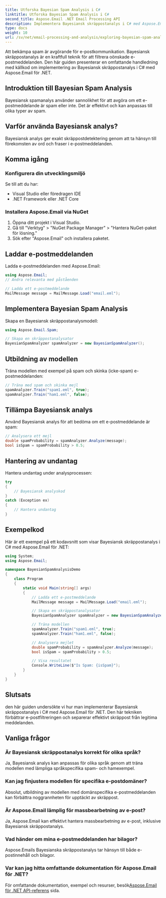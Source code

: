 ```yaml
---
title: Utforska Bayesian Spam Analysis i C#
linktitle: Utforska Bayesian Spam Analysis i C#
second_title: Aspose.Email .NET Email Processing API
description: Implementera Bayesiansk skräppostanalys i C# med Aspose.Email för .NET. Exakt e-postfiltrering. Steg-för-steg guide & kod.
type: docs
weight: 10
url: /sv/net/email-processing-and-analysis/exploring-bayesian-spam-analysis-in-csharp/
---
```


Att bekämpa spam är avgörande för e-postkommunikation. Bayesiansk skräppostanalys är en kraftfull teknik för att filtrera oönskade e-postmeddelanden. Den här guiden presenterar en omfattande handledning med källkod om implementering av Bayesiansk skräppostanalys i C# med Aspose.Email för .NET.

## Introduktion till Bayesian Spam Analysis

Bayesiansk spamanalys använder sannolikhet för att avgöra om ett e-postmeddelande är spam eller inte. Det är effektivt och kan anpassas till olika typer av spam.

## Varför använda Bayesiansk analys?

Bayesiansk analys ger exakt skräppostdetektering genom att ta hänsyn till förekomsten av ord och fraser i e-postmeddelanden.

## Komma igång

### Konfigurera din utvecklingsmiljö

Se till att du har:
- Visual Studio eller föredragen IDE
- .NET Framework eller .NET Core

### Installera Aspose.Email via NuGet

1. Öppna ditt projekt i Visual Studio.
2. Gå till "Verktyg" > "NuGet Package Manager" > "Hantera NuGet-paket för lösning."
3. Sök efter "Aspose.Email" och installera paketet.

## Laddar e-postmeddelanden

Ladda e-postmeddelanden med Aspose.Email:

```csharp
using Aspose.Email;
// Andra relevanta med påståenden

// Ladda ett e-postmeddelande
MailMessage message = MailMessage.Load("email.eml");
```

## Implementera Bayesian Spam Analysis

Skapa en Bayesiansk skräppostanalysmodell:

```csharp
using Aspose.Email.Spam;

// Skapa en skräppostanalysator
BayesianSpamAnalyzer spamAnalyzer = new BayesianSpamAnalyzer();
```

## Utbildning av modellen

Träna modellen med exempel på spam och skinka (icke-spam) e-postmeddelanden:

```csharp
// Träna med spam och skinka mejl
spamAnalyzer.Train("spam1.eml", true);
spamAnalyzer.Train("ham1.eml", false);
```

## Tillämpa Bayesiansk analys

Använd Bayesiansk analys för att bedöma om ett e-postmeddelande är spam:

```csharp
// Analysera ett mejl
double spamProbability = spamAnalyzer.Analyze(message);
bool isSpam = spamProbability > 0.5;
```

## Hantering av undantag

Hantera undantag under analysprocessen:

```csharp
try
{
    // Bayesiansk analyskod
}
catch (Exception ex)
{
    // Hantera undantag
}
```

## Exempelkod

Här är ett exempel på ett kodavsnitt som visar Bayesiansk skräppostanalys i C# med Aspose.Email för .NET:

```csharp
using System;
using Aspose.Email;

namespace BayesianSpamAnalysisDemo
{
    class Program
    {
        static void Main(string[] args)
        {
            // Ladda ett e-postmeddelande
            MailMessage message = MailMessage.Load("email.eml");

            // Skapa en skräppostanalysator
            BayesianSpamAnalyzer spamAnalyzer = new BayesianSpamAnalyzer();

            // Träna modellen
            spamAnalyzer.Train("spam1.eml", true);
            spamAnalyzer.Train("ham1.eml", false);

            // Analysera mejlet
            double spamProbability = spamAnalyzer.Analyze(message);
            bool isSpam = spamProbability > 0.5;

            // Visa resultatet
            Console.WriteLine($"Is Spam: {isSpam}");
        }
    }
}
```

## Slutsats

den här guiden undersökte vi hur man implementerar Bayesiansk skräppostanalys i C# med Aspose.Email för .NET. Den här tekniken förbättrar e-postfiltreringen och separerar effektivt skräppost från legitima meddelanden.

## Vanliga frågor

### Är Bayesiansk skräppostanalys korrekt för olika språk?

Ja, Bayesiansk analys kan anpassas för olika språk genom att träna modellen med lämpliga språkspecifika spam- och hamexempel.

### Kan jag finjustera modellen för specifika e-postdomäner?

Absolut, utbildning av modellen med domänspecifika e-postmeddelanden kan förbättra noggrannheten för upptäckt av skräppost.

### Är Aspose.Email lämplig för massbearbetning av e-post?

Ja, Aspose.Email kan effektivt hantera massbearbetning av e-post, inklusive Bayesiansk skräppostanalys.

### Vad händer om mina e-postmeddelanden har bilagor?

Aspose.Emails Bayesianska skräppostanalys tar hänsyn till både e-postinnehåll och bilagor.

### Var kan jag hitta omfattande dokumentation för Aspose.Email för .NET?

 För omfattande dokumentation, exempel och resurser, besök[Aspose.Email för .NET API-referens](https://reference.aspose.com/email/net) sida.